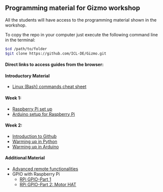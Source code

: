 ## Programming material for Gizmo workshop

All the students will have access to the programming material shown in the workshop.

To copy the repo in your computer just execute the following command line in the terminal:

``` bash
$cd /path/to/folder
$git clone https://github.com/ICL-DE/Gizmo.git
```

#### Direct links to access guides from the browser:

#### Introductory Material

* [Linux (Bash) commands cheat sheet](...)

#### Week 1:

* [Raspberry Pi set up](...)
* [Arduino setup for Raspberry Pi](...)

#### Week 2:

* [Introduction to Github](...)
* [Warming up in Python](...)
* [Warming up in Arduino](...)

#### Additional Material

* [Advanced remote functionalities](..)
* GPIO with Raspberry Pi
    * [RPi GPIO-Part 1](...)
    * [RPi GPIO-Part 2: Motor HAT](...)
